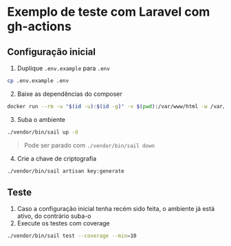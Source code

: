 # Exemplo de teste com Laravel com gh-actions

## Configuração inicial

1. Duplique `.env.example` para `.env`

```sh
cp .env.example .env
```

2. Baixe as dependências do composer

```sh
docker run --rm -u "$(id -u):$(id -g)" -v $(pwd):/var/www/html -w /var/www/html laravelsail/php81-composer:latest composer install --ignore-platform-reqs
```

3. Suba o ambiente

```sh
./vendor/bin/sail up -d
```

> Pode ser parado com ``./vendor/bin/sail down``

4. Crie a chave de criptografia

```sh
./vendor/bin/sail artisan key:generate
```

## Teste

1. Caso a configuração inicial tenha recém sido feita, o ambiente já está ativo, do contrário suba-o
2. Execute os testes com coverage
```sh
./vendor/bin/sail test --coverage --min=10
```
